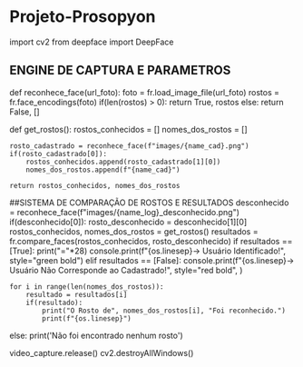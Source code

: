 # Projeto-Prosopyon
import cv2
from deepface import DeepFace 

## ENGINE DE CAPTURA E PARAMETROS
def reconhece_face(url_foto):
    foto = fr.load_image_file(url_foto)
    rostos = fr.face_encodings(foto)
    if(len(rostos) > 0):
        return True, rostos
    else:
        return False, []


def get_rostos():
    rostos_conhecidos = []
    nomes_dos_rostos = []


    rosto_cadastrado = reconhece_face(f"images/{name_cad}.png")
    if(rosto_cadastrado[0]):
        rostos_conhecidos.append(rosto_cadastrado[1][0])
        nomes_dos_rostos.append(f"{name_cad}")

    return rostos_conhecidos, nomes_dos_rostos

##SISTEMA DE COMPARAÇÃO DE ROSTOS E RESULTADOS
desconhecido = reconhece_face(f"images/{name_log}_desconhecido.png")
if(desconhecido[0]):
    rosto_desconhecido  = desconhecido[1][0]
    rostos_conhecidos, nomes_dos_rostos = get_rostos()
    resultados = fr.compare_faces(rostos_conhecidos, rosto_desconhecido)
    if resultados == [True]:
        print("="*28)
        console.print(f"{os.linesep}-> Usuário Identificado!", style="green bold")
    elif resultados == [False]:
        console.print(f"{os.linesep}-> Usuário Não Corresponde ao Cadastrado!", style="red bold", )

    for i in range(len(nomes_dos_rostos)):
        resultado = resultados[i]
        if(resultado):
            print("O Rosto de", nomes_dos_rostos[i], "Foi reconhecido.")
            print(f"{os.linesep}")

else:
    print('Não foi encontrado nenhum rosto')

video_capture.release()
cv2.destroyAllWindows()
